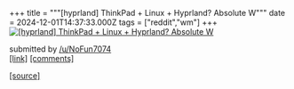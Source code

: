 +++
title = """[hyprland] ThinkPad + Linux + Hyprland? Absolute W"""
date = 2024-12-01T14:37:33.000Z
tags = ["reddit","wm"]
+++
[![[hyprland] ThinkPad + Linux + Hyprland? Absolute W](https://a.thumbs.redditmedia.com/i-JRY0I4K1E1QtLH1c-T8VAqrqVowFPOV6wEuv63Oa8.jpg "[hyprland] ThinkPad + Linux + Hyprland? Absolute W")](https://www.reddit.com/r/unixporn/comments/1h44m1h/hyprland_thinkpad_linux_hyprland_absolute_w/)

submitted by [/u/NoFun7074](https://www.reddit.com/user/NoFun7074)  
[\[link\]](https://www.reddit.com/gallery/1h44m1h) [\[comments\]](https://www.reddit.com/r/unixporn/comments/1h44m1h/hyprland_thinkpad_linux_hyprland_absolute_w/)

[[source]](https://www.reddit.com/r/unixporn/comments/1h44m1h/hyprland_thinkpad_linux_hyprland_absolute_w/)
